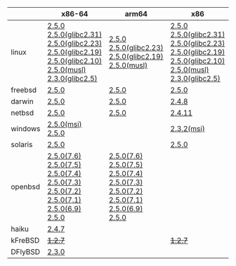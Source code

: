 ||x86-64|arm64|x86|armel|armv7|ppc|riscv64|armhf|ppc64le|sparc|mips|mipsel|alpha|
| --- | --- | --- | --- | --- | --- | --- | --- | --- | --- | --- | --- | --- | --- |
|linux|[2.5.0](https://github.com/roswell/sbcl_bin/releases/download/2.5.0/sbcl-2.5.0-x86-64-linux-binary.tar.bz2)<br />[2.5.0(glibc2.31)](https://github.com/roswell/sbcl_bin/releases/download/2.5.0/sbcl-2.5.0-x86-64-linux-glibc2.31-binary.tar.bz2)<br />[2.5.0(glibc2.23)](https://github.com/roswell/sbcl_bin/releases/download/2.5.0/sbcl-2.5.0-x86-64-linux-glibc2.23-binary.tar.bz2)<br />[2.5.0(glibc2.19)](https://github.com/roswell/sbcl_bin/releases/download/2.5.0/sbcl-2.5.0-x86-64-linux-glibc2.19-binary.tar.bz2)<br />[2.5.0(glibc2.10)](https://github.com/roswell/sbcl_bin/releases/download/2.5.0/sbcl-2.5.0-x86-64-linux-glibc2.10-binary.tar.bz2)<br />[2.5.0(musl)](https://github.com/roswell/sbcl_bin/releases/download/2.5.0/sbcl-2.5.0-x86-64-linux-musl-binary.tar.bz2)<br />[2.3.0(glibc2.5)](https://github.com/roswell/sbcl_bin/releases/download/2.3.0/sbcl-2.3.0-x86-64-linux-glibc2.5-binary.tar.bz2)<br />|[2.5.0](https://github.com/roswell/sbcl_bin/releases/download/2.5.0/sbcl-2.5.0-arm64-linux-binary.tar.bz2)<br />[2.5.0(glibc2.23)](https://github.com/roswell/sbcl_bin/releases/download/2.5.0/sbcl-2.5.0-arm64-linux-glibc2.23-binary.tar.bz2)<br />[2.5.0(glibc2.19)](https://github.com/roswell/sbcl_bin/releases/download/2.5.0/sbcl-2.5.0-arm64-linux-glibc2.19-binary.tar.bz2)<br />[2.5.0(musl)](https://github.com/roswell/sbcl_bin/releases/download/2.5.0/sbcl-2.5.0-arm64-linux-musl-binary.tar.bz2)<br />|[2.5.0](https://github.com/roswell/sbcl_bin/releases/download/2.5.0/sbcl-2.5.0-x86-linux-binary.tar.bz2)<br />[2.5.0(glibc2.31)](https://github.com/roswell/sbcl_bin/releases/download/2.5.0/sbcl-2.5.0-x86-linux-glibc2.31-binary.tar.bz2)<br />[2.5.0(glibc2.23)](https://github.com/roswell/sbcl_bin/releases/download/2.5.0/sbcl-2.5.0-x86-linux-glibc2.23-binary.tar.bz2)<br />[2.5.0(glibc2.19)](https://github.com/roswell/sbcl_bin/releases/download/2.5.0/sbcl-2.5.0-x86-linux-glibc2.19-binary.tar.bz2)<br />[2.5.0(glibc2.10)](https://github.com/roswell/sbcl_bin/releases/download/2.5.0/sbcl-2.5.0-x86-linux-glibc2.10-binary.tar.bz2)<br />[2.5.0(musl)](https://github.com/roswell/sbcl_bin/releases/download/2.5.0/sbcl-2.5.0-x86-linux-musl-binary.tar.bz2)<br />[2.3.0(glibc2.5)](https://github.com/roswell/sbcl_bin/releases/download/2.3.0/sbcl-2.3.0-x86-linux-glibc2.5-binary.tar.bz2)<br />|[2.5.0](https://github.com/roswell/sbcl_bin/releases/download/2.5.0/sbcl-2.5.0-armel-linux-binary.tar.bz2)<br />|[2.5.0](https://github.com/roswell/sbcl_bin/releases/download/2.5.0/sbcl-2.5.0-armv7-linux-binary.tar.bz2)<br />[2.5.0(glibc2.19)](https://github.com/roswell/sbcl_bin/releases/download/2.5.0/sbcl-2.5.0-armv7-linux-glibc2.19-binary.tar.bz2)<br />|[2.4.8](https://github.com/roswell/sbcl_bin/releases/download/2.4.8/sbcl-2.4.8-ppc-linux-binary.tar.bz2)<br />|[2.4.8](https://github.com/roswell/sbcl_bin/releases/download/2.4.8/sbcl-2.4.8-riscv64-linux-binary.tar.bz2)<br />|[2.4.8](https://github.com/roswell/sbcl_bin/releases/download/2.4.8/sbcl-2.4.8-armhf-linux-binary.tar.bz2)<br />[2.4.8(glibc2.19)](https://github.com/roswell/sbcl_bin/releases/download/2.4.8/sbcl-2.4.8-armhf-linux-glibc2.19-binary.tar.bz2)<br />[2.4.8(glibc2.13)](https://github.com/roswell/sbcl_bin/releases/download/2.4.8/sbcl-2.4.8-armhf-linux-glibc2.13-binary.tar.bz2)<br />|[2.4.11](https://github.com/roswell/sbcl_bin/releases/download/2.4.11/sbcl-2.4.11-ppc64le-linux-binary.tar.bz2)<br />[2.4.11(glibc2.23)](https://github.com/roswell/sbcl_bin/releases/download/2.4.11/sbcl-2.4.11-ppc64le-linux-glibc2.23-binary.tar.bz2)<br />[2.4.11(glibc2.19)](https://github.com/roswell/sbcl_bin/releases/download/2.4.11/sbcl-2.4.11-ppc64le-linux-glibc2.19-binary.tar.bz2)<br />|~~[1.4.1](https://github.com/roswell/sbcl_bin/releases/download/1.4.1/sbcl-1.4.1-sparc-linux-binary.tar.bz2)~~<br />|~~[1.0.23](https://github.com/roswell/sbcl_bin/releases/download/1.0.23/sbcl-1.0.23-mips-linux-binary.tar.bz2)~~<br />|~~[1.0.28](https://github.com/roswell/sbcl_bin/releases/download/1.0.28/sbcl-1.0.28-mipsel-linux-binary.tar.bz2)~~<br />|~~[1.0.28](https://github.com/roswell/sbcl_bin/releases/download/1.0.28/sbcl-1.0.28-alpha-linux-binary.tar.bz2)~~<br />|
|freebsd|[2.5.0](https://github.com/roswell/sbcl_bin/releases/download/2.5.0/sbcl-2.5.0-x86-64-freebsd-binary.tar.bz2)<br />|[2.5.0](https://github.com/roswell/sbcl_bin/releases/download/2.5.0/sbcl-2.5.0-arm64-freebsd-binary.tar.bz2)<br />|[2.5.0](https://github.com/roswell/sbcl_bin/releases/download/2.5.0/sbcl-2.5.0-x86-freebsd-binary.tar.bz2)<br />|||||||||||
|darwin|[2.5.0](https://github.com/roswell/sbcl_bin/releases/download/2.5.0/sbcl-2.5.0-x86-64-darwin-binary.tar.bz2)<br />|[2.5.0](https://github.com/roswell/sbcl_bin/releases/download/2.5.0/sbcl-2.5.0-arm64-darwin-binary.tar.bz2)<br />|[2.4.8](https://github.com/roswell/sbcl_bin/releases/download/2.4.8/sbcl-2.4.8-x86-darwin-binary.tar.bz2)<br />|||[2.4.8](https://github.com/roswell/sbcl_bin/releases/download/2.4.8/sbcl-2.4.8-ppc-darwin-binary.tar.bz2)<br />||||||||
|netbsd|[2.5.0](https://github.com/roswell/sbcl_bin/releases/download/2.5.0/sbcl-2.5.0-x86-64-netbsd-binary.tar.bz2)<br />|[2.5.0](https://github.com/roswell/sbcl_bin/releases/download/2.5.0/sbcl-2.5.0-arm64-netbsd-binary.tar.bz2)<br />|[2.4.11](https://github.com/roswell/sbcl_bin/releases/download/2.4.11/sbcl-2.4.11-x86-netbsd-binary.tar.bz2)<br />|||~~[1.0.23](https://github.com/roswell/sbcl_bin/releases/download/1.0.23/sbcl-1.0.23-powerpc-netbsd-binary.tar.bz2)~~<br />||||||||
|windows|[2.5.0(msi)](https://github.com/roswell/sbcl_bin/releases/download/2.5.0/sbcl-2.5.0-x86-64-windows-binary.msi)<br />[2.5.0](https://github.com/roswell/sbcl_bin/releases/download/2.5.0/sbcl-2.5.0-x86-64-windows-binary.tar.bz2)<br />||[2.3.2(msi)](https://github.com/roswell/sbcl_bin/releases/download/2.3.2/sbcl-2.3.2-x86-windows-binary.msi)<br />|||||||||||
|solaris|[2.5.0](https://github.com/roswell/sbcl_bin/releases/download/2.5.0/sbcl-2.5.0-x86-64-solaris-binary.tar.bz2)<br />||[2.5.0](https://github.com/roswell/sbcl_bin/releases/download/2.5.0/sbcl-2.5.0-x86-solaris-binary.tar.bz2)<br />|||||||~~[2.0.4](https://github.com/roswell/sbcl_bin/releases/download/2.0.4/sbcl-2.0.4-sparc-solaris-binary.tar.bz2)~~<br />||||
|openbsd|[2.5.0(7.6)](https://github.com/roswell/sbcl_bin/releases/download/2.5.0/sbcl-2.5.0-x86-64-openbsd-7.6-binary.tar.bz2)<br />[2.5.0(7.5)](https://github.com/roswell/sbcl_bin/releases/download/2.5.0/sbcl-2.5.0-x86-64-openbsd-7.5-binary.tar.bz2)<br />[2.5.0(7.4)](https://github.com/roswell/sbcl_bin/releases/download/2.5.0/sbcl-2.5.0-x86-64-openbsd-7.4-binary.tar.bz2)<br />[2.5.0(7.3)](https://github.com/roswell/sbcl_bin/releases/download/2.5.0/sbcl-2.5.0-x86-64-openbsd-7.3-binary.tar.bz2)<br />[2.5.0(7.2)](https://github.com/roswell/sbcl_bin/releases/download/2.5.0/sbcl-2.5.0-x86-64-openbsd-7.2-binary.tar.bz2)<br />[2.5.0(7.1)](https://github.com/roswell/sbcl_bin/releases/download/2.5.0/sbcl-2.5.0-x86-64-openbsd-7.1-binary.tar.bz2)<br />[2.5.0(6.9)](https://github.com/roswell/sbcl_bin/releases/download/2.5.0/sbcl-2.5.0-x86-64-openbsd-6.9-binary.tar.bz2)<br />[2.5.0](https://github.com/roswell/sbcl_bin/releases/download/2.5.0/sbcl-2.5.0-x86-64-openbsd-binary.tar.bz2)<br />|[2.5.0(7.6)](https://github.com/roswell/sbcl_bin/releases/download/2.5.0/sbcl-2.5.0-arm64-openbsd-7.6-binary.tar.bz2)<br />[2.5.0(7.5)](https://github.com/roswell/sbcl_bin/releases/download/2.5.0/sbcl-2.5.0-arm64-openbsd-7.5-binary.tar.bz2)<br />[2.5.0(7.4)](https://github.com/roswell/sbcl_bin/releases/download/2.5.0/sbcl-2.5.0-arm64-openbsd-7.4-binary.tar.bz2)<br />[2.5.0(7.3)](https://github.com/roswell/sbcl_bin/releases/download/2.5.0/sbcl-2.5.0-arm64-openbsd-7.3-binary.tar.bz2)<br />[2.5.0(7.2)](https://github.com/roswell/sbcl_bin/releases/download/2.5.0/sbcl-2.5.0-arm64-openbsd-7.2-binary.tar.bz2)<br />[2.5.0(7.1)](https://github.com/roswell/sbcl_bin/releases/download/2.5.0/sbcl-2.5.0-arm64-openbsd-7.1-binary.tar.bz2)<br />[2.5.0(6.9)](https://github.com/roswell/sbcl_bin/releases/download/2.5.0/sbcl-2.5.0-arm64-openbsd-6.9-binary.tar.bz2)<br />[2.5.0](https://github.com/roswell/sbcl_bin/releases/download/2.5.0/sbcl-2.5.0-arm64-openbsd-binary.tar.bz2)<br />||||||||||||
|haiku|[2.4.7](https://github.com/roswell/sbcl_bin/releases/download/2.4.7/sbcl-2.4.7-x86-64-haiku-binary.tar.bz2)<br />|||||||||||||
|kFreBSD|~~[1.2.7](https://github.com/roswell/sbcl_bin/releases/download/1.2.7/sbcl-1.2.7-x86-64-debian-kfreebsd-binary.tar.bz2)~~<br />||~~[1.2.7](https://github.com/roswell/sbcl_bin/releases/download/1.2.7/sbcl-1.2.7-x86-debian-kfreebsd-binary.tar.bz2)~~<br />|||||||||||
|DFlyBSD|[2.3.0](https://github.com/roswell/sbcl_bin/releases/download/2.3.0/sbcl-2.3.0-x86-64-DFlyBSD-binary.tar.bz2)<br />|||||||||||||
